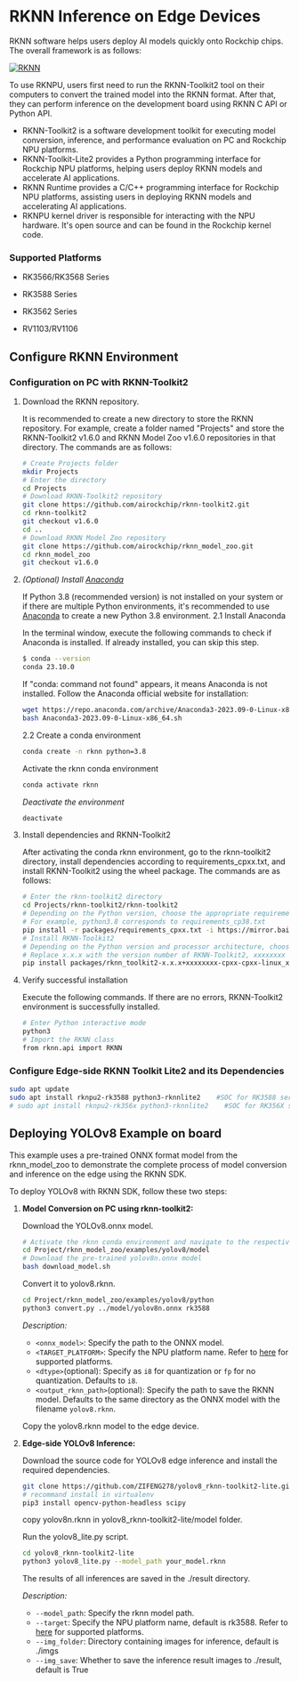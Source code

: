 # RKNN Inference on Edge Devices

RKNN software helps users deploy AI models quickly onto Rockchip chips. The overall framework is as follows:

[![RKNN](https://github.com/rockchip-linux/rknn-toolkit2/raw/master/res/framework.png)](https://github.com/rockchip-linux/rknn-toolkit2/blob/master/res/framework.png)

To use RKNPU, users first need to run the RKNN-Toolkit2 tool on their computers to convert the trained model into the RKNN format. After that, they can perform inference on the development board using RKNN C API or Python API.

- RKNN-Toolkit2 is a software development toolkit for executing model conversion, inference, and performance evaluation on PC and Rockchip NPU platforms.
- RKNN-Toolkit-Lite2 provides a Python programming interface for Rockchip NPU platforms, helping users deploy RKNN models and accelerate AI applications.
- RKNN Runtime provides a C/C++ programming interface for Rockchip NPU platforms, assisting users in deploying RKNN models and accelerating AI applications.
- RKNPU kernel driver is responsible for interacting with the NPU hardware. It's open source and can be found in the Rockchip kernel code.

### Supported Platforms

- RK3566/RK3568 Series

- RK3588 Series

- RK3562 Series

- RV1103/RV1106

  

## Configure RKNN Environment

### Configuration on PC with RKNN-Toolkit2

1. Download the RKNN repository.

   It is recommended to create a new directory to store the RKNN repository. For example, create a folder named "Projects" and store the RKNN-Toolkit2 v1.6.0 and RKNN Model Zoo v1.6.0 repositories in that directory. The commands are as follows:

   ```bash
   # Create Projects folder
   mkdir Projects
   # Enter the directory
   cd Projects
   # Download RKNN-Toolkit2 repository
   git clone https://github.com/airockchip/rknn-toolkit2.git
   cd rknn-toolkit2
   git checkout v1.6.0
   cd ..
   # Download RKNN Model Zoo repository
   git clone https://github.com/airockchip/rknn_model_zoo.git 
   cd rknn_model_zoo
   git checkout v1.6.0
   ```
2. *(Optional) Install [Anaconda](https://www.anaconda.com/)*

   If Python 3.8 (recommended version) is not installed on your system or if there are multiple Python environments, it's recommended to use [Anaconda](https://www.anaconda.com/) to create a new Python 3.8 environment.
   2.1 Install Anaconda

   In the terminal window, execute the following commands to check if Anaconda is installed. If already installed, you can skip this step.

   ```bash
   $ conda --version
   conda 23.10.0
   ```

   If "conda: command not found" appears, it means Anaconda is not installed. Follow the Anaconda official website for installation:

   ```bash
   wget https://repo.anaconda.com/archive/Anaconda3-2023.09-0-Linux-x86_64.sh
   bash Anaconda3-2023.09-0-Linux-x86_64.sh
   ```

   2.2 Create a conda environment

   ```bash
   conda create -n rknn python=3.8
   ```

   Activate the rknn conda environment

   ```bash 
   conda activate rknn
   ```

   *Deactivate the environment*

   ```bash 
   deactivate
   ```

3. Install dependencies and RKNN-Toolkit2

   After activating the conda rknn environment, go to the rknn-toolkit2 directory, install dependencies according to requirements_cpxx.txt, and install RKNN-Toolkit2 using the wheel package. The commands are as follows:

   ```bash
   # Enter the rknn-toolkit2 directory
   cd Projects/rknn-toolkit2/rknn-toolkit2
   # Depending on the Python version, choose the appropriate requirements file
   # For example, python3.8 corresponds to requirements_cp38.txt
   pip install -r packages/requirements_cpxx.txt -i https://mirror.baidu.com/pypi/simple
   # Install RKNN-Toolkit2
   # Depending on the Python version and processor architecture, choose the appropriate wheel installation package:
   # Replace x.x.x with the version number of RKNN-Toolkit2, xxxxxxxx with the commit number, and cpxx with the Python version number as needed
   pip install packages/rknn_toolkit2-x.x.x+xxxxxxxx-cpxx-cpxx-linux_x86_64.whl
   ```

4. Verify successful installation

   Execute the following commands. If there are no errors, RKNN-Toolkit2 environment is successfully installed.

   ```bash
   # Enter Python interactive mode
   python3
   # Import the RKNN class
   from rknn.api import RKNN
   ```



### Configure Edge-side RKNN Toolkit Lite2 and its Dependencies

```bash
sudo apt update
sudo apt install rknpu2-rk3588 python3-rknnlite2    #SOC for RK3588 series
# sudo apt install rknpu2-rk356x python3-rknnlite2    #SOC for RK356X series
```



## Deploying YOLOv8 Example on board

This example uses a pre-trained ONNX format model from the rknn_model_zoo to demonstrate the complete process of model conversion and inference on the edge using the RKNN SDK.

To deploy YOLOv8 with RKNN SDK, follow these two steps:

1. **Model Conversion on PC using rknn-toolkit2:**

   Download the YOLOv8.onnx model.

   ```bash
   # Activate the rknn conda environment and navigate to the respective directory
   cd Project/rknn_model_zoo/examples/yolov8/model
   # Download the pre-trained yolov8n.onnx model
   bash download_model.sh
   ```

   Convert it to yolov8.rknn.

   ```bash
   cd Project/rknn_model_zoo/examples/yolov8/python
   python3 convert.py ../model/yolov8n.onnx rk3588
   ```

   *Description:*

   - `<onnx_model>`: Specify the path to the ONNX model.
   - `<TARGET_PLATFORM>`: Specify the NPU platform name. Refer to [here](#Supported-Platforms) for supported platforms.
   - `<dtype>`(optional): Specify as `i8` for quantization or `fp` for no quantization. Defaults to `i8`.
   - `<output_rknn_path>`(optional): Specify the path to save the RKNN model. Defaults to the same directory as the ONNX model with the filename `yolov8.rknn`.

   Copy the yolov8.rknn model to the edge device.

2. **Edge-side YOLOv8 Inference:**

   Download the source code for YOLOv8 edge inference and install the required dependencies.

   ```bash
   git clone https://github.com/ZIFENG278/yolov8_rknn-toolkit2-lite.git
   # recommand install in virtualenv 
   pip3 install opencv-python-headless scipy
   ```
   
   copy yolov8n.rknn in yolov8_rknn-toolkit2-lite/model folder.
   
   Run the yolov8_lite.py script.
   
   ```bash
   cd yolov8_rknn-toolkit2-lite
   python3 yolov8_lite.py --model_path your_model.rknn 
   ```

   The results of all inferences are saved in the ./result directory.

   *Description:*
   
   - `--model_path`: Specify the rknn model path.
   - `--target`: Specify the NPU platform name, default is rk3588. Refer to [here](#Supported-Platforms) for supported platforms.
   - `--img_folder`: Directory containing images for inference, default is ./imgs
   - `--img_save`: Whether to save the inference result images to ./result, default is True
